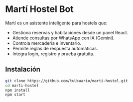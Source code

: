 # Martí Hostel Bot

Martí es un asistente inteligente para hostels que:

- Gestiona reservas y habitaciones desde un panel React.
- Atiende consultas por WhatsApp con IA (Gemini).
- Controla mercadería e inventario.
- Permite reglas de respuesta automáticas.
- Integra login, registro y prueba gratuita.

## Instalación

```bash
git clone https://github.com/tuUsuario/marti-hostel.git
cd marti-hostel
npm install
npm start
